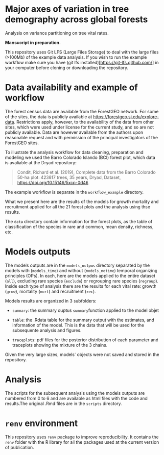 # Major axes of variation in tree demography across global forests

 Analysis on variance partitioning on tree vital rates. 
 
 **Mansucript in preparation.**

This repository uses Git LFS (Large Files Storage) to deal with the large files (>100Mb) of the example data analysis. If you wish to run the example workflow make sure you have (git lfs installed)[https://git-lfs.github.com/] in your computer before cloning or downloading the repository.

# Data availability and example of workflow

The forest census data are available from the ForestGEO network. For some of the sites, the data is publicly available at https://forestgeo.si.edu/explore-data. Restrictions apply, however, to the availability of the data from other sites, which were used under license for the current study, and so are not publicly available. Data are however available from the authors upon reasonable request and with permission of the principal investigators of the ForestGEO sites.

To illustrate the analysis workflow for data cleaning, preparation and modeling we used the Barro Colorado Islando (BCI) forest plot, which data is avaliable at the Dryad repository:

> Condit, Richard et al. (2019), Complete data from the Barro Colorado 50-ha plot: 423617 trees, 35 years, Dryad, Dataset, https://doi.org/10.15146/5xcp-0d46.

The example workflow is separate in the `workflow_example` directory.

What we present here are the results of the models for growth mortality and recruitment applied for all the 21 forest plots and the analysis using thse results.

The `data` directory contain information for the forest plots, as the table of classification of the species in rare and common, mean density, richness, etc.

# Models outputs

The models outputs are in the `models_outpus` directory separated by the models with (`models_time`) and without (`models_notime`) temporal organizing principles (OPs). In each, here are the models applied to the entire dataset (`all`), excluding rare species (`exclude`) or regrouping rare species (`regroup`). Inside each type of analysis there are the results for each vital rate: growth (`grow`), mortality (`mort`) and recruitment (`rec`). 


Models results are organized in 3 subfolders:

- `summary`: the summary ouptus `summary`function applied to the model objet

- `table`: the .Rdata table for the summary output with the estimates, and information of the model. This is the data that will be used for the subsequente analysis and figures.

- `traceplots`: pdf files for the posterior distribution of each parameter and traceplots showing the mixture of the 3 chains.

Given the very large sizes, models' objects were not saved and stored in the repository.


# Analysis

The scripts for the subsequent analysis using the models outputs are numbered from 0 to 6 and are available as html files with the code and results.The original .Rmd files are in the `scripts` directory.


# `renv` environment

This repository uses `renv` package to improve reproducibility. It contains the `renv` folder with the R library for all the packages used at the current version of publication.


